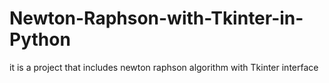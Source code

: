 # Newton-Raphson-with-Tkinter-in-Python
it is a project that includes newton raphson algorithm with Tkinter interface
